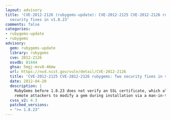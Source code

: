 ```yaml
---
layout: advisory
title: 'CVE-2012-2126 (rubygems-update): CVE-2012-2125 CVE-2012-2126 rubygems: Two
  security fixes in v1.8.23'
comments: false
categories:
- rubygems-update
- rubygems
advisory:
  gem: rubygems-update
  library: rubygems
  cve: 2012-2126
  osvdb: 81444
  ghsa: 5mgj-mvv8-46mw
  url: https://nvd.nist.gov/vuln/detail/CVE-2012-2126
  title: 'CVE-2012-2125 CVE-2012-2126 rubygems: Two security fixes in v1.8.23'
  date: 2012-04-20
  description: |
    RubyGems before 1.8.23 does not verify an SSL certificate, which allows
    remote attackers to modify a gem during installation via a man-in-the-middle attack.
  cvss_v2: 4.3
  patched_versions:
  - ">= 1.8.23"
---
```


